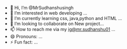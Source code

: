 - 👋 Hi, I’m @MrSudhanshusingh
- 👀 I’m interested in web developing ...
- 🌱 I’m currently learning css, java,python and HTML ...
- 💞️ I’m looking to collaborate on  New project...
- 📫 How to reach me via my ig@mr.sudhanshu01 ...
- 😄 Pronouns: ...
- ⚡ Fun fact: ...


